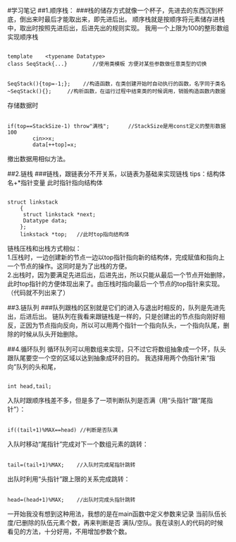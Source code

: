 #学习笔记
##1.顺序栈：
###栈的储存方式就像一个杯子，先进去的东西沉到杯底，倒出来时最后才能取出来，即先进后出。
顺序栈就是按顺序将元素储存进栈中，取出时按照先进后出，后进先出的规则实现。
我用一个上限为100的整形数组实现顺序栈
<pre><code>
template    &lt;typename Datatype&gt;
class SeqStack{...}        //使用类模板 方便对某些参数做任意类型的切换
</code></pre>
<pre><code>
SeqStack(){top=-1;};    //构造函数，在类创建开始时自动执行的函数，名字同于类名
~SeqStack(){};     //构析函数，在运行过程中结束类的时候调用，销毁构造函数内数据
</code></pre>
存储数据时
<pre><code>
if(top==StackSize-1) throw"满栈";      //StackSize是用const定义的整形数据100
		cin>>x;
		data[++top]=x;         
</code></pre>
撤出数据用相似方法。

##2.链栈
###链栈，跟链表分不开关系，以链表为基础来实现链栈
tips：结构体名+*指针变量  此时指针指向结构体
<pre><code>
struct linkstack
    {
	 struct linkstack *next;
	 Datatype data;
    }; 
    linkstack *top;   //此时top指向结构体
</code></pre>


链栈压栈和出栈方式相似：  
1.压栈时，一边创建新的节点一边以top指针指向新的结构体，完成赋值和指向上一个节点的操作。这同时是为了出栈的方便。  
2.出栈时，因为要满足先进后出，后进先出，所以只能从最后一个节点开始删除，此时top指针的方便体现出来了。由压栈时指向最后一个节点的top指针来实现。（代码就不列出来了）

##3.链队列
###队列跟栈的区别就是它们的进入与退出时相反的，队列是先进先出，后进后出。
链队列在我看来跟链栈是一样的，只是创建出的节点指向刚好相反，正因为节点指向反向，所以可以用两个指针一个指向队头，一个指向队尾，删除的时候从队头开始删除。

##4.循环队列
循环队列可以用数组来实现，只不过它将数组抽象成一个环，队头跟队尾要空一个空的区域以达到抽象成环的目的。
我选择用两个伪指针来“指向”队列的头和尾，
<pre><code>
int head,tail;
</code></pre>
入队时跟顺序栈差不多，但是多了一项判断队列是否满（用“头指针”跟“尾指针”）：
<pre><code>
if((tail+1)%MAX==head) //判断是否队满
</code></pre>
入队时移动“尾指针”完成对下一个数组元素的跳转：
<pre><code>
tail=(tail+1)%MAX;    //入队时完成尾指针跳转
</code></pre>
出队时利用“头指针”跟上限的关系完成跳转：
<pre><code>
head=(head+1)%MAX;    //出队时完成头指针跳转
</code></pre>
一开始我没有想到这种用法，我想的是在main函数中定义参数来记录 当前队伍长度/已删除的队伍元素个数，再来判断是否 满队/空队。我在读别人的代码的时候看见的方法，十分好用，不用增加参数个数。